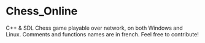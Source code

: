 Chess_Online
============

C++ &amp; SDL Chess game playable over network, on both Windows and Linux. 
Comments and functions names are in french.
Feel free to contribute!
